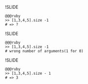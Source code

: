 !SLIDE

    @@@ruby
    >> [1,3,4,5].size -1
    # => ?

!SLIDE

    @@@ruby
    >> [1,3,4,5].size -1
    # wrong number of arguments(1 for 0)

!SLIDE
 
    @@@ruby
    >> [1,3,4,5].size - 1
    # => 3
